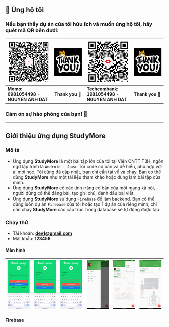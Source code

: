 
## 💝 Ủng hộ tôi

### Nếu bạn thấy dự án của tôi hữu ích và muốn ủng hộ tôi, hãy quét mã QR bên dưới:

| ![QR Code for MoMo](./img_github_momo_donate.png)                                                                             | ![Thank you](./img_thank_you.gif) | ![QR Code for Bank](./img_github_tech_donate.png) | ![Thank you](./img_thank_you.gif) |
|-------------------------------------------------------------------------------------------------------------------------------|-----------------------------------|---------------------------------------------------|-----------------------------------|
| **Momo:&nbsp;&nbsp;&nbsp;&nbsp;&nbsp;&nbsp;&nbsp;&nbsp;&nbsp;&nbsp;&nbsp;&nbsp;&nbsp;&nbsp;<br/>0981054498 - NGUYEN ANH DAT** | **Thank you 🙌**                  | **Techcombank:<br/>1981054498 - NGUYEN ANH DAT**  | **Thank you 🙌**                  |

### Cảm ơn sự hào phóng của bạn! 🙌

---

## Giới thiệu ứng dụng StudyMore

### Mô tả

- Ứng dụng **StudyMore** là một bài tập lớn của tôi tại Viện CNTT T3H, ngôn ngữ lập trình là `Android - Java`. Tôi code cơ bản và dễ hiểu, phù hợp với ai mới học. Tôi cũng đã cập nhật, bạn chỉ cần tải về và chạy. Bạn có thể dùng **StudyMore** như một tài liệu tham khảo hoặc dùng làm bài tập của mình.
- Ứng dụng **StudyMore** có các tính năng cơ bản của một mạng xã hội, người dùng có thể đăng bài, tạo ghi chú, đánh dấu bài viết.
- Ứng dụng **StudyMore** sử dụng `Firebase` để làm backend. Bạn có thể dùng luôn dự án `Firebase` của tôi hoặc tạo 1 dự án của riêng mình, chỉ cần chạy **StudyMore** các cấu trúc trong database sẽ tự động được tạo.

### Chạy thử

- Tài khoản: **dev1@gmail.com**
- Mật khẩu: **123456**

#### Màn hình

| ![](./Screenshot_1733978627.png) | ![](./Screenshot_1733978628.png) | ![](./Screenshot_1733978629.png) | ![](./Screenshot_1733978630.png) | ![](./Screenshot_1733978631.png) | ![](./Screenshot_1733978632.png) |
|----------------------------------|----------------------------------|----------------------------------|----------------------------------|----------------------------------|----------------------------------|

#### Firebase

